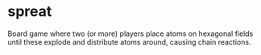 spreat
======

Board game where two (or more) players place atoms on hexagonal fields until these explode and distribute atoms around, causing chain reactions.
